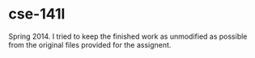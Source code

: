 # cse-141l
Spring 2014. I tried to keep the finished work as unmodified as possible from the original files provided for the assignent.
